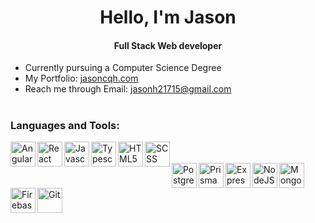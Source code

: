 <h1 align="center">Hello, I'm Jason</h1>
<h4 align="center">Full Stack Web developer</h4>

- Currently pursuing a Computer Science Degree
- My Portfolio: [jasoncqh.com](https://jasoncqh.com/)
- Reach me through Email: jasonh21715@gmail.com

#

### Languages and Tools:
<img align="left" alt="Angular" width="40px" src="https://cdn.jsdelivr.net/gh/devicons/devicon/icons/angularjs/angularjs-original.svg" />
<img align="left" alt="React" width="40px" src="https://cdn.jsdelivr.net/gh/devicons/devicon/icons/react/react-original.svg" />     
<img align="left" alt="Javascript" width="40px" src="https://cdn.jsdelivr.net/gh/devicons/devicon/icons/javascript/javascript-original.svg" />
<img align="left" alt="Typescript" width="40px" src="https://cdn.jsdelivr.net/gh/devicons/devicon/icons/typescript/typescript-original.svg" />
<img align="left" alt="HTML5" width="40px" src="https://cdn.jsdelivr.net/gh/devicons/devicon/icons/html5/html5-original-wordmark.svg" />
<img align="left" alt="SCSS" width="40px"  src="https://cdn.jsdelivr.net/gh/devicons/devicon/icons/sass/sass-original.svg" />


<br>
<br>

<img align="left" alt="PostgreSQL" width="40px" src="https://cdn.jsdelivr.net/gh/devicons/devicon/icons/postgresql/postgresql-original-wordmark.svg" />
<img align="left" alt="Prisma" width="40px" src="https://img.icons8.com/color/48/prisma-orm.png" />
<img align="left" alt="Express" width="40px" src="https://cdn.jsdelivr.net/gh/devicons/devicon/icons/express/express-original.svg" />
<img align="left" alt="NodeJS" width="40px" src="https://cdn.jsdelivr.net/gh/devicons/devicon/icons/nodejs/nodejs-original.svg" />
<img align="left" alt="MongoDB" width="40px" src="https://cdn.jsdelivr.net/gh/devicons/devicon/icons/mongodb/mongodb-original-wordmark.svg" />
<img align="left" alt="Firebase" width="40px" src="https://cdn.jsdelivr.net/gh/devicons/devicon/icons/firebase/firebase-plain-wordmark.svg" />
<img align="left" alt="Git" width="40px"  src="https://cdn.jsdelivr.net/gh/devicons/devicon/icons/git/git-original.svg" />

